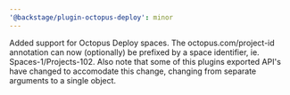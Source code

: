```yaml
---
'@backstage/plugin-octopus-deploy': minor
---
```


Added support for Octopus Deploy spaces. The octopus.com/project-id annotation can now (optionally) be prefixed by a space identifier, ie. Spaces-1/Projects-102.
Also note that some of this plugins exported API's have changed to accomodate this change, changing from separate arguments to a single object.
